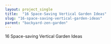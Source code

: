 ```yaml
---
layout: project_single
title:  "16 Space-Saving Vertical Garden Ideas"
slug: "16-space-saving-vertical-garden-ideas"
parent: "backyard-zen-garden"
---
```

16 Space-saving Vertical Garden Ideas